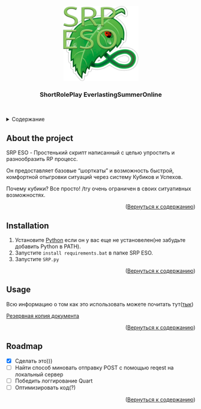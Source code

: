 <!-- Original Best-README-Template https://github.com/othneildrew/Best-README-Template -->

<!-- PROJECT LOGO -->
<br />
<div align="center">
  <a href="https://github.com/lolerfox/SRPESO_PyApi">
    <img src="src/ui/img/SRP ESO.png" alt="Logo" width="200" height="200">
  </a>

  <h3 align="center">ShortRolePlay EverlastingSummerOnline</h3>
    <br />
  </p>
</div>


<a name="readme-top"></a>
<!-- TABLE OF CONTENTS -->
<details>
  <summary>Cодержание</summary>
  <ol>
    <li>
      <a href="#about-the-project">О проекте</a>
    </li>
    <li>
      <a href="#installation">Устанновка</a>
    </li>
    <li><a href="#usage">Использование</a></li>
    <li><a href="#roadmap">Roadmap</a></li>
  </ol>
</details>



<!-- ABOUT THE PROJECT -->
## About the project
SRP ESO - Простенький скрипт написанный с целью упростить и разнообразить RP процесс.

Он предоставляет базовые “шорткаты” и возможность быстрой, комфортной отыгровки ситуаций через систему Кубиков и Успехов.

Почему кубики? Все просто! /try очень ограничен в своих ситуативных возможностях.

<p align="right">(<a href="#readme-top">Вернуться к содержанию</a>)</p>


<!-- INSTALLATION -->
## Installation

1. Установите [Python](https://www.python.org/) если он у вас еще не установелен(не забудьте добавить Python в PATH).
2. Запустите `install requirements.bat` в папке SRP ESO.
3. Запустите `SRP.py`

<p align="right">(<a href="#readme-top">Вернуться к содержанию</a>)</p>



<!-- USAGE EXAMPLES -->
## Usage

Всю информацию о том как это использовать можете почитать тут([тык](https://docs.google.com/document/d/1F1_IYIIW83BIl3Dsi7mnnKBOw_KyRl_DF0ezBFRBsl0/edit))

[Резервная копия документа](https://github.com/lolerfox/SRPESO_PyApi/tree/master/Usage)
<p align="right">(<a href="#readme-top">Вернуться к содержанию</a>)</p>



<!-- ROADMAP -->
## Roadmap

- [x] Сделать это)))
- [ ] Найти способ миновать отправку POST с помощью reqest на локальный сервер
- [ ] Победить логгирование Quart
- [ ] Оптимизировать код(?)

<p align="right">(<a href="#readme-top">Вернуться к содержанию</a>)</p>
